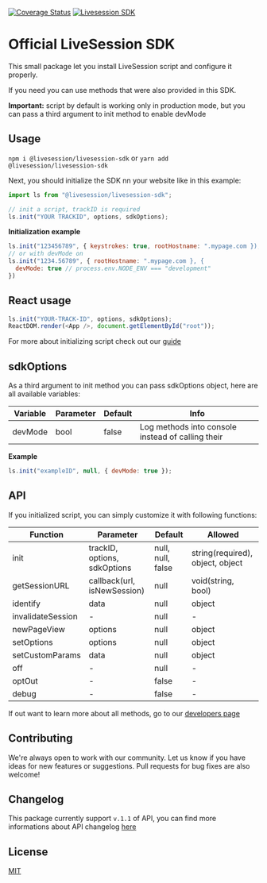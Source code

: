 [![Coverage Status](https://coveralls.io/repos/github/livesession/livesession-sdk/badge.svg?branch=master)](https://coveralls.io/github/livesession/livesession-sdk?branch=master)
[![Livesession SDK](https://circleci.com/gh/livesession/livesession-sdk.svg?style=svg)](https://circleci.com/gh/livesession/livesession-sdk/)

# Official LiveSession SDK

This small package let you install LiveSession script and configure it properly.

If you need you can use methods that were also provided in this SDK.

**Important:** script by default is working only in production mode, but you can pass a third argument to init method to enable devMode

## Usage

`npm i @livesession/livesession-sdk` or `yarn add @livesession/livesession-sdk`

Next, you should initialize the SDK nn your website like in this example:

```javascript
import ls from "@livesession/livesession-sdk";

// init a script, trackID is required
ls.init("YOUR TRACKID", options, sdkOptions);
```

**Initialization example**

```javascript
ls.init("123456789", { keystrokes: true, rootHostname: ".mypage.com });
// or with devMode on
ls.init("1234.56789", { rootHostname: ".mypage.com }, {
  devMode: true // process.env.NODE_ENV === "development"
})
```

## React usage

```javascript
ls.init("YOUR-TRACK-ID", options, sdkOptions);
ReactDOM.render(<App />, document.getElementById("root"));
```

For more about initializing script check out our [guide](https://developers.livesession.io/javascript-api/configuration/)

## sdkOptions

As a third argument to init method you can pass sdkOptions object, here are all available variables:

| Variable | Parameter | Default | Info                                              |
| -------- | --------- | ------- | ------------------------------------------------- |
| devMode  | bool      | false   | Log methods into console instead of calling their |

**Example**

```javascript
ls.init("exampleID", null, { devMode: true });
```

## API

If you initialized script, you can simply customize it with following functions:

| Function          | Parameter                    | Default           | Allowed                          |
| ----------------- | ---------------------------- | ----------------- | -------------------------------- |
| init              | trackID, options, sdkOptions | null, null, false | string(required), object, object |
| getSessionURL     | callback(url, isNewSession)  | null              | void(string, bool)               |
| identify          | data                         | null              | object                           |
| invalidateSession | -                            | null              | -                                |
| newPageView       | options                      | null              | object                           |
| setOptions        | options                      | null              | object                           |
| setCustomParams   | data                         | null              | object                           |
| off               | -                            | null              | -                                |
| optOut            | -                            | false             | -                                |
| debug             | -                            | false             | -                                |

If out want to learn more about all methods, go to our [developers page](https://developers.livesession.io/javascript-api/methods/)

## Contributing

We're always open to work with our community. Let us know if you have ideas for new features or suggestions. Pull requests for bug fixes are also welcome!

## Changelog

This package currently support `v.1.1` of API, you can find more informations about API changelog [here](https://developers.livesession.io/getting-started/changelog/)

## License

[MIT](https://github.com/livesession/livesession-sdk/blob/master/LICENSE)
